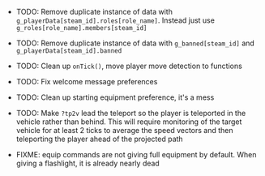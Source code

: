 - TODO: Remove duplicate instance of data with `g_playerData[steam_id].roles[role_name]`. Instead just use `g_roles[role_name].members[steam_id]`

- TODO: Remove duplicate instance of data with `g_banned[steam_id]` and `g_playerData[steam_id].banned`

- TODO: Clean up `onTick()`, move player move detection to functions

- TODO: Fix welcome message preferences

- TODO: Clean up starting equipment preference, it's a mess

- TODO: Make `?tp2v` lead the teleport so the player is teleported in the vehicle rather than behind. This will require monitoring of the target vehicle for at least 2 ticks to average the speed vectors and then teleporting the player ahead of the projected path

- FIXME: equip commands are not giving full equipment by default. When giving a flashlight, it is already nearly dead